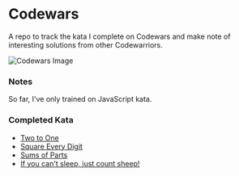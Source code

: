 # Codewars

A repo to track the kata I complete on Codewars and make note of interesting solutions from other Codewarriors.

![Codewars Image](https://user-images.githubusercontent.com/639336/27248733-c6d12b30-52bc-11e7-949e-ff55b187bd18.png)

### Notes
So far, I've only trained on JavaScript kata.

### Completed Kata
* [Two to One](https://www.codewars.com/kata/5656b6906de340bd1b0000ac)
* [Square Every Digit](https://www.codewars.com/kata/546e2562b03326a88e000020)
* [Sums of Parts](https://www.codewars.com/kata/sums-of-parts/javascript)
* [If you can't sleep, just count sheep!](https://www.codewars.com/kata/if-you-cant-sleep-just-count-sheep/javascript)
